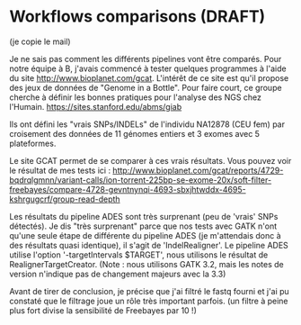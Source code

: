 # Workflows comparisons (DRAFT)

(je copie le mail)


Je ne sais pas comment les différents pipelines vont être comparés.
Pour notre équipe à B, j'avais commencé à tester quelques programmes à l'aide du site http://www.bioplanet.com/gcat.
L'intérêt de ce site est qu'il propose des jeux de données de "Genome in a Bottle".
Pour faire court, ce groupe cherche à définir les bonnes pratiques pour l'analyse des NGS chez l'Humain.
https://sites.stanford.edu/abms/giab

Ils ont défini les "vrais SNPs/INDELs" de l'individu NA12878 (CEU fem) par croisement des données de 11 génomes entiers et 3 exomes avec 5 plateformes.

Le site GCAT permet de se comparer à ces vrais résultats.
Vous pouvez voir le résultat de mes tests ici : http://www.bioplanet.com/gcat/reports/4729-bqdrqlgmnn/variant-calls/ion-torrent-225bp-se-exome-20x/soft-filter-freebayes/compare-4728-gevntnynqi-4693-sbxjhtwddx-4695-kshrgugcrf/group-read-depth

Les résultats du pipeline ADES sont très surprenant (peu de 'vrais' SNPs détectés).
Je dis "très surprenant" parce que nos tests avec GATK n'ont qu'une seule étape de différente du pipeline ADES (je m'attendais donc à des résultats quasi identique), il s'agit de 'IndelRealigner'.
Le pipeline ADES utilise l'option '-targetIntervals $TARGET', nous utilisons le résultat de RealignerTargetCreator. (Note : nous utilisons GATK 3.2, mais les notes de version n'indique pas de changement majeurs avec la 3.3)

Avant de tirer de conclusion, je précise que j'ai filtré le fastq fourni et j'ai pu constaté que le filtrage joue un rôle très important parfois. (un filtre à peine plus fort divise la sensibilité de Freebayes par 10 !) 
